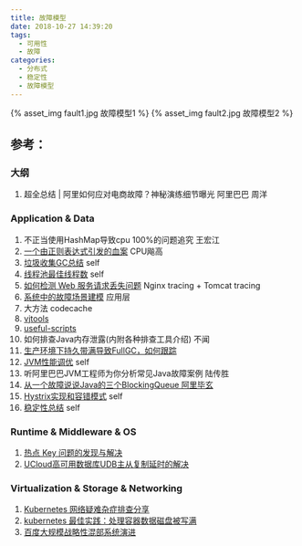 ```yaml
---
title: 故障模型
date: 2018-10-27 14:39:20
tags:
  - 可用性
  - 故障
categories:
  - 分布式 
  - 稳定性
  - 故障模型
---
```


{% asset_img fault1.jpg 故障模型1 %}
{% asset_img fault2.jpg 故障模型2 %}

<!-- more -->

## 参考：

### 大纲
1. 超全总结 | 阿里如何应对电商故障？神秘演练细节曝光  阿里巴巴  周洋

### Application & Data
1. 不正当使用HashMap导致cpu 100%的问题追究 王宏江
2. [一个由正则表达式引发的血案](http://www.cnblogs.com/study-everyday/p/7426862.html)   CPU飚高
3. [垃圾收集GC总结](../../../../2014/07/16/gc/) self
4. [线程池最佳线程数](../../../../2014/07/02/threadNum/)  self
5. [如何检测 Web 服务请求丢失问题](https://mp.weixin.qq.com/s/QA_BTF1D3GJJ7_nYQ6oAzQ)  Nginx tracing + Tomcat tracing
6. [系统中的故障场景建模](https://www.infoq.cn/article/system_failure_modeling/)  应用层
7. 大方法 codecache  
8. [vjtools](https://github.com/vipshop/vjtools) 
9. [useful-scripts](https://github.com/oldratlee/useful-scripts) 
10. 如何排查Java内存泄露(内附各种排查工具介绍) 不闻
11. [生产环境下持久带满导致FullGC，如何跟踪](https://hllvm-group.iteye.com/group/topic/28379) 
12. [JVM性能调优](../../../../2017/11/27/optimize/) self
13. 听阿里巴巴JVM工程师为你分析常见Java故障案例  陆传胜
14. [从一个故障说说Java的三个BlockingQueue  阿里毕玄](http://hellojava.info/?p=464)
15. [Hystrix实现和容错模式](../../../../2016/10/07/Hystrix/)  self
16. [稳定性总结](../../../../2017/05/09/stability/)  self

### Runtime & Middleware & OS
1. [热点 Key 问题的发现与解决](https://help.aliyun.com/document_detail/67252.html)
2. [UCloud高可用数据库UDB主从复制延时的解决](https://www.admin5.com/article/20190404/902952.shtml)

### Virtualization & Storage & Networking
1. [Kubernetes 网络疑难杂症排查分享](https://tencentcloudcontainerteam.github.io/2019/08/12/troubleshooting-with-kubernetes-network/) 
2. [kubernetes 最佳实践：处理容器数据磁盘被写满](https://tencentcloudcontainerteam.github.io/2019/06/08/kubernetes-best-practice-handle-disk-full/)
3. [百度大规模战略性混部系统演进](https://www.infoq.cn/article/aEut*ZAIffp0q4MSKDSg)
